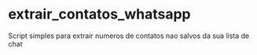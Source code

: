 # extrair_contatos_whatsapp
Script simples para extrair numeros de contatos nao salvos da sua lista de chat
